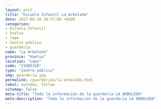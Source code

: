 ```yaml
---
layout: post
title: "Escuela Infantil La Arboleda"
date: 2017-09-20 20:57:05 +0200
categories:
- Escuela Infantil
- huelva
- lepe
- Centro público
- guarderia
name: "La Arboleda"
province: "Huelva"
location: "Lepe"
code: "21005320"
type: "Centro público"
img: guarderia.jpg
permalink: /guarderias/la-arboleda.html
robot: noindex, follow
sitemap: false
meta-title: "Toda la información de la guardería LA ARBOLEDA"
meta-description: "Toda la información de la guardería LA ARBOLEDA"
---
```

